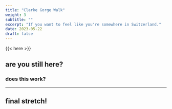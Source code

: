 ```yaml
---
title: "Clarke Gorge Walk"
weight: 3
subtitle: ""
excerpt: "If you want to feel like you're somewhere in Switzerland."
date: 2023-05-22
draft: false
---
```


{{< here >}}


## are you still here?

### does this work?

---

## final stretch!
